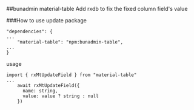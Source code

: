 ##bunadmin material-table
Add rxdb to fix the fixed column field's value

###How to use
update package
```
"dependencies": {
...
    "material-table": "npm:bunadmin-table",
...
}
```
usage
```
import { rxMtUpdateField } from "material-table"
...
    await rxMtUpdateField({
      name: string,
      value: value ? string : null
    })
```
